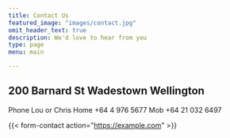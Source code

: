 ```yaml
---
title: Contact Us
featured_image: "images/contact.jpg"
omit_header_text: true
description: We'd love to hear from you
type: page
menu: main

---
```

200 Barnard St
Wadestown
Wellington
------
Phone Lou or Chris
Home +64 4 976 5677
Mob  +64 21 032 6497

{{< form-contact action="https://example.com"  >}}
